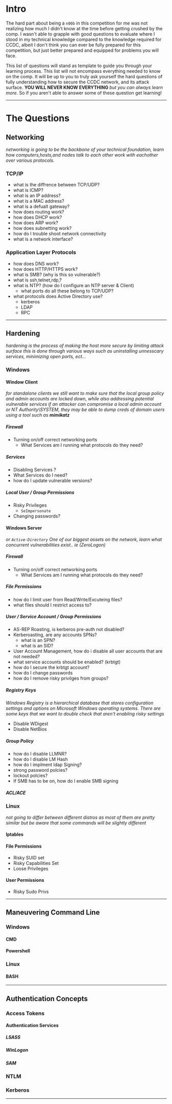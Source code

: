 # Intro
The hard part about being a `n00b` in this competition for me was not realizing how much I didn't know at the time before getting crushed by the comp. 
I wasn't able to grapple with good questions to evaluate where I stood in my technical knowledge compared to the knowledge required for CCDC,
albeit I don't think you can ever be fully prepared for this competition, but just better prepared and equipped for problems you will face.

This list of questions will stand as template to guide you through your learning process. 
This list will not encompass everything needed to know on the comp. It will be up to you to truly ask yourself the hard questions of fully understanding how to secure the CCDC network,
and its attack surface. **YOU WILL NEVER KNOW EVERYTHING** *but you can always learn more*. So if you aren't able to answer some of these question get learning! 

----------------------------------
# The Questions

## Networking
*networking is going to be the backbone of your technical foundation, learn how computers,hosts,and nodes talk to each other work with eachother over various protocols.*
### TCP/IP
- what is the diffrence between TCP/UDP?
- what is ICMP?
- what is an IP address?
- what is a MAC address?
- what is a defualt gateway?
- how does routing work?
- how does DHCP work?
- how does ARP work?
- how does subnetting work?
- how do I trouble shoot network connectivity
- what is a network interface?
### Application Layer Protocols
- how does DNS work?
- how does HTTP/HTTPS work?
- what is SMB? (why is this so vulnerable?)
- what is ssh,telnet,rdp,?
- what is NTP? (how do I configure an NTP server & Client)
  	- what ports do all these belong to TCP/UDP?
- what protocols does Active Directory use?
	- kerberos
   	- LDAP
  	- RPC
----------------------
## Hardening
*hardening is the process of making the host more secure by limiting attack surface*
*this is done through various ways such as uninstalling unnesscary services, minimizing open ports, ect...*
### Windows

#### Window Client
*for standalone clients we still want to make sure that the local group policy and admin accounts are locked down, while also addressing potential vulnerable services*
*if an attacker can compromise a local admin account or NT Authority\SYSTEM, they may be able to dump creds of domain users using a tool such as **mimikatz***
##### Firewall
- Turning on/off correct networking ports
	- What Services am I running what protocols do they need?
##### Services 
- Disabling Services ?
- What Services do I need?
- how do I update vulnerable versions?
##### Local User / Group Permissions
- Risky Privileges
	- `SeImpersonate`
- Changing passwords?
#### Windows Server
*or `Active-Directory` One of our biggest assets on the network, learn what concurrent vulnerabilities exist.. ie (ZeroLogon)*
##### Firewall
- Turning on/off correct networking ports
	- What Services am I running what protocols do they need?
##### File Permissions
- how do I limit user from Read/Write/Excuteing files?
- what files should I restrict access to?
##### User / Service Account / Group Permissions
- AS-REP Roasting, is kerberos pre-auth not disabled?
- Kerberoasting, are any accounts SPNs?
	- what is an SPN?
	- what is an SID?
- User Account Management, how do i disable all user accounts that are not needed?
- what service accounts should be enabled? (krbtgt)
- how do I secure the krbtgt account?
- how do I change passwords
- how do I remove risky privilges from groups? 
##### Registry Keys
*Windows Registry is a hierarchical database that stores configuration settings and options on Microsoft Windows operating systems.*
*There are some keys that we want to double check that aren't enabling risky settings*
- Disable WDigest
- Disable NetBios
##### Group Policy
- how do I disable LLMNR?
- how do I disable LM Hash
- how do I implment ldap Signing?
- strong password polcies?
- lockout polcies?
- If SMB has to be on, how do I enable SMB signing
##### ACL/ACE
  
### Linux
*not going to differ between different distros as most of them are pretty similar but be aware that some commands will be slightly different*

#### Iptables

#### File Permissions
- Risky SUID set
- Risky Capabilities Set
- Loose Privileges 
#### User Permissions
- Risky Sudo Privs


-----------
## Maneuvering Command Line 

### Windows

#### CMD

#### Powershell

### Linux

#### BASH

-----------------------

## Authentication Concepts

### Access Tokens

#### Authentication Services

##### LSASS

##### WinLogon

##### SAM

### NTLM

### Kerberos

-----------------------

